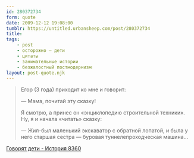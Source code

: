 ```yaml
---
id: 280372734
form: quote
date: 2009-12-12 19:08:00
tumblr: https://untitled.urbansheep.com/post/280372734
title: 
tags:
    - post
    - осторожно — дети
    - цитаты
    - занимательные истории
    - безжалостный постмодернизм
layout: post-quote.njk
---
```


<blockquote>
<p>Егор (3 года) приходит ко мне и говорит:</p>
<p>—&nbsp;Мама, почитай эту сказку!</p>
<p>Я смотрю, а принес он «энциклопедию строительной техники». Ну, я и начала «читать» сказку:</p>
<p>—&nbsp;Жил-был маленький экскаватор с обратной лопатой, и была у него старшая сестра — буровая туннелепроходческая машина&hellip;</p>
</blockquote>

<a href="http://det.org.ru/?quote=8360">Говорят дети - История 8360</a>
